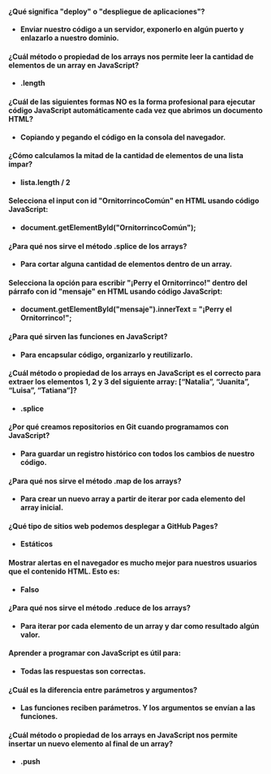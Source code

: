#### ¿Qué significa "deploy" o "despliegue de aplicaciones"?
- **Enviar nuestro código a un servidor, exponerlo en algún puerto y enlazarlo a nuestro dominio.**

#### ¿Cuál método o propiedad de los arrays nos permite leer la cantidad de elementos de un array en JavaScript?
- **.length**

#### ¿Cuál de las siguientes formas NO es la forma profesional para ejecutar código JavaScript automáticamente cada vez que abrimos un documento HTML?
- **Copiando y pegando el código en la consola del navegador.**

#### ¿Cómo calculamos la mitad de la cantidad de elementos de una lista impar?
- **lista.length / 2**

#### Selecciona el input con id "OrnitorrincoComún" en HTML usando código JavaScript:
- **document.getElementById("OrnitorrincoComún");**

#### ¿Para qué nos sirve el método .splice de los arrays?
- **Para cortar alguna cantidad de elementos dentro de un array.**

#### Selecciona la opción para escribir "¡Perry el Ornitorrinco!" dentro del párrafo con id "mensaje" en HTML usando código JavaScript:
- **document.getElementById("mensaje").innerText = "¡Perry el Ornitorrinco!";**

#### ¿Para qué sirven las funciones en JavaScript?
- **Para encapsular código, organizarlo y reutilizarlo.**

#### ¿Cuál método o propiedad de los arrays en JavaScript es el correcto para extraer los elementos 1, 2 y 3 del siguiente array: [“Natalia”, “Juanita”, “Luisa”, “Tatiana”]?
- **.splice**

#### ¿Por qué creamos repositorios en Git cuando programamos con JavaScript?
- **Para guardar un registro histórico con todos los cambios de nuestro código.**

#### ¿Para qué nos sirve el método .map de los arrays?
- **Para crear un nuevo array a partir de iterar por cada elemento del array inicial.**

#### ¿Qué tipo de sitios web podemos desplegar a GitHub Pages?
- **Estáticos**

#### Mostrar alertas en el navegador es mucho mejor para nuestros usuarios que  el contenido HTML. Esto es:
- **Falso**

#### ¿Para qué nos sirve el método .reduce de los arrays?
- **Para iterar por cada elemento de un array y dar como resultado algún valor.**

#### Aprender a programar con JavaScript es útil para:
- **Todas las respuestas son correctas.**

#### ¿Cuál es la diferencia entre parámetros y argumentos?
- **Las funciones reciben parámetros. Y los argumentos se envían a las funciones.**

#### ¿Cuál método o propiedad de los arrays en JavaScript nos permite insertar un nuevo elemento al final de un array?
- **.push**

